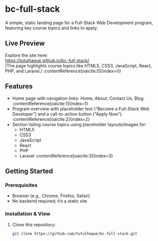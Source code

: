 # bc-full-stack

A simple, static landing page for a Full-Stack Web Development program, featuring key course topics and links to apply.

## Live Preview

Explore the site here:  
https://tutulhaque.github.io/bc-full-stack/  
(The page highlights course topics like HTML5, CSS3, JavaScript, React, PHP, and Laravel.) :contentReference[oaicite:0]{index=0}

## Features

- Home page with navigation links: Home, About, Contact Us, Blog. :contentReference[oaicite:1]{index=1}
- Program overview with placeholder text (“Become a Full-Stack Web Developer”) and a call-to-action button ("Apply Now"). :contentReference[oaicite:2]{index=2}
- Section listing course topics using placeholder layouts/images for:
  - HTML5
  - CSS3
  - JavaScript
  - React
  - PHP
  - Laravel :contentReference[oaicite:3]{index=3}

## Getting Started

### Prerequisites

- Browser (e.g., Chrome, Firefox, Safari)
- No backend required; it’s a static site

### Installation & View

1. Clone this repository:
   ```bash
   git clone https://github.com/tutulhaque/bc-full-stack.git
   ```
